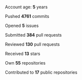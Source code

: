 Account age: **5** years

Pushed **4761** commits

Opened **5** issues

Submitted **384** pull requests

Reviewed **130** pull requests

Received **13** stars

Own **55** repositories

Contributed to **17** public repositories

